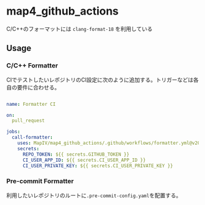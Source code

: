 # map4_github_actions

C/C++のフォーマットには `clang-format-18` を利用している

## Usage

### C/C++ Formatter

CIでテストしたいレポジトリのCI設定に次のように追加する。トリガーなどは各自の要件に合わせる。

```yaml

name: Formatter CI

on:
  pull_request

jobs:
  call-formatter:
    uses: MapIV/map4_github_actions/.github/workflows/formatter.yml@v2025.07.23
    secrets:
      REPO_TOKEN: ${{ secrets.GITHUB_TOKEN }}
      CI_USER_APP_ID: ${{ secrets.CI_USER_APP_ID }}
      CI_USER_PRIVATE_KEY: ${{ secrets.CI_USER_PRIVATE_KEY }}

```

### Pre-commit Formatter

利用したいレポジトリのルートに`.pre-commit-config.yaml`を配置する。
